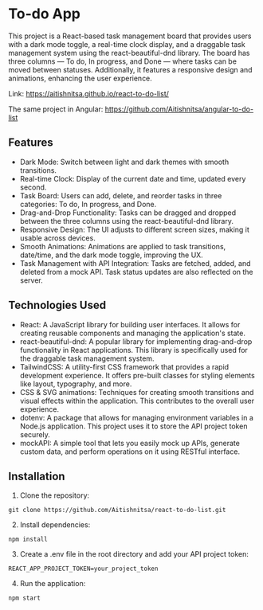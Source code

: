 # To-do App

This project is a React-based task management board that provides users with a dark mode toggle, a real-time clock display, and a draggable task management system using the react-beautiful-dnd library. The board has three columns — To do, In progress, and Done — where tasks can be moved between statuses. Additionally, it features a responsive design and animations, enhancing the user experience.

Link: https://aitishnitsa.github.io/react-to-do-list/

The same project in Angular: https://github.com/Aitishnitsa/angular-to-do-list

## Features

- Dark Mode: Switch between light and dark themes with smooth transitions.
- Real-time Clock: Display of the current date and time, updated every second.
- Task Board: Users can add, delete, and reorder tasks in three categories: To do, In progress, and Done.
- Drag-and-Drop Functionality: Tasks can be dragged and dropped between the three columns using the react-beautiful-dnd library.
- Responsive Design: The UI adjusts to different screen sizes, making it usable across devices.
- Smooth Animations: Animations are applied to task transitions, date/time, and the dark mode toggle, improving the UX.
- Task Management with API Integration: Tasks are fetched, added, and deleted from a mock API. Task status updates are also reflected on the server.

## Technologies Used

- React: A JavaScript library for building user interfaces. It allows for creating reusable components and managing the application's state.
- react-beautiful-dnd: A popular library for implementing drag-and-drop functionality in React applications. This library is specifically used for the draggable task management system.
- TailwindCSS: A utility-first CSS framework that provides a rapid development experience. It offers pre-built classes for styling elements like layout, typography, and more.
- CSS & SVG animations: Techniques for creating smooth transitions and visual effects within the application. This contributes to the overall user experience.
- dotenv: A package that allows for managing environment variables in a Node.js application. This project uses it to store the API project token securely.
- mockAPI: A simple tool that lets you easily mock up APIs, generate custom data, and perform operations on it using RESTful interface.

## Installation

1. Clone the repository:

```
git clone https://github.com/Aitishnitsa/react-to-do-list.git
```

2. Install dependencies:

```
npm install
```

3. Create a .env file in the root directory and add your API project token:

```
REACT_APP_PROJECT_TOKEN=your_project_token
```

4. Run the application:

```
npm start
```
